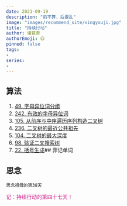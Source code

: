 ```yaml
---
date: 2021-09-19
description: "前不算，后要乱"
image: "images/recommend_site/xingyouji.jpg"
title: "持续行动"
author: 诸葛青
authorEmoji: 😃
pinned: false
tags:
- 
series:
-
---
```



## 算法
1. [49. 字母异位词分组](https://leetcode-cn.com/problems/group-anagrams/)
2. [242. 有效的字母异位词](https://leetcode-cn.com/problems/valid-anagram/)
3. [105. 从前序与中序遍历序列构造二叉树](https://leetcode-cn.com/problems/construct-binary-tree-from-preorder-and-inorder-traversal/)
4. [236. 二叉树的最近公共祖先](https://leetcode-cn.com/problems/lowest-common-ancestor-of-a-binary-tree/)
5. [104. 二叉树的最大深度](https://leetcode-cn.com/problems/maximum-depth-of-binary-tree/)
6. [98. 验证二叉搜索树](https://leetcode-cn.com/problems/validate-binary-search-tree/)
7. [22. 括号生成](https://leetcode-cn.com/problems/generate-parentheses/)## 菲记单词


## 思念
``思念祖母的第38天``

<font color=VioletRed>记：持续行动的第四十七天！</font>